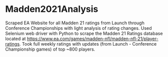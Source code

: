 # Madden2021Analysis
Scraped EA Website for all Madden 21 ratings from Launch through Conference Championships with light analysis of rating changes. 
Used Selenium web driver with Python to scrape the Madden 21 Ratings database located at https://www.ea.com/games/madden-nfl/madden-nfl-21/player-ratings.
Took full weekly ratings with updates (from Launch - Conference Championship games) of top ~800 players. 
